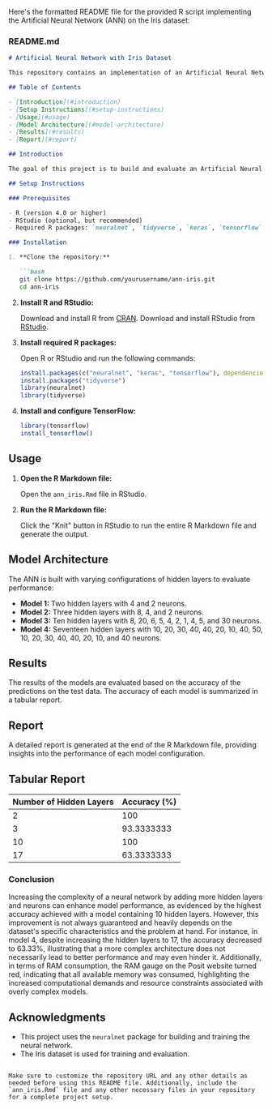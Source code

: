Here's the formatted README file for the provided R script implementing the Artificial Neural Network (ANN) on the Iris dataset:

### README.md

```markdown
# Artificial Neural Network with Iris Dataset

This repository contains an implementation of an Artificial Neural Network (ANN) in R using the Iris dataset. The ANN is built and trained using the `neuralnet` package. The project includes data visualization, preprocessing, model building, training, and evaluation with various hidden layer configurations.

## Table of Contents

- [Introduction](#introduction)
- [Setup Instructions](#setup-instructions)
- [Usage](#usage)
- [Model Architecture](#model-architecture)
- [Results](#results)
- [Report](#report)

## Introduction

The goal of this project is to build and evaluate an Artificial Neural Network (ANN) using the Iris dataset. The dataset contains measurements of iris flowers from three different species: setosa, versicolor, and virginica.

## Setup Instructions

### Prerequisites

- R (version 4.0 or higher)
- RStudio (optional, but recommended)
- Required R packages: `neuralnet`, `tidyverse`, `keras`, `tensorflow`

### Installation

1. **Clone the repository:**

   ```bash
   git clone https://github.com/yourusername/ann-iris.git
   cd ann-iris
   ```

2. **Install R and RStudio:**

   Download and install R from [CRAN](https://cran.r-project.org/).
   Download and install RStudio from [RStudio](https://www.rstudio.com/products/rstudio/download/).

3. **Install required R packages:**

   Open R or RStudio and run the following commands:

   ```r
   install.packages(c("neuralnet", "keras", "tensorflow"), dependencies = TRUE)
   install.packages("tidyverse")
   library(neuralnet)
   library(tidyverse)
   ```

4. **Install and configure TensorFlow:**

   ```r
   library(tensorflow)
   install_tensorflow()
   ```

## Usage

1. **Open the R Markdown file:**

   Open the `ann_iris.Rmd` file in RStudio.

2. **Run the R Markdown file:**

   Click the "Knit" button in RStudio to run the entire R Markdown file and generate the output.

## Model Architecture

The ANN is built with varying configurations of hidden layers to evaluate performance:

- **Model 1:** Two hidden layers with 4 and 2 neurons.
- **Model 2:** Three hidden layers with 8, 4, and 2 neurons.
- **Model 3:** Ten hidden layers with 8, 20, 6, 5, 4, 2, 1, 4, 5, and 30 neurons.
- **Model 4:** Seventeen hidden layers with 10, 20, 30, 40, 40, 20, 10, 40, 50, 10, 20, 30, 40, 40, 20, 10, and 40 neurons.

## Results

The results of the models are evaluated based on the accuracy of the predictions on the test data. The accuracy of each model is summarized in a tabular report.

## Report

A detailed report is generated at the end of the R Markdown file, providing insights into the performance of each model configuration.

## Tabular Report

| Number of Hidden Layers | Accuracy (%)  |
|-------------------------|---------------|
| 2                       | 100           |
| 3                       | 93.3333333    |
| 10                      | 100           |
| 17                      | 63.3333333    |

### Conclusion

Increasing the complexity of a neural network by adding more hidden layers and neurons can enhance model performance, as evidenced by the highest accuracy achieved with a model containing 10 hidden layers. However, this improvement is not always guaranteed and heavily depends on the dataset's specific characteristics and the problem at hand. For instance, in model 4, despite increasing the hidden layers to 17, the accuracy decreased to 63.33%, illustrating that a more complex architecture does not necessarily lead to better performance and may even hinder it. Additionally, in terms of RAM consumption, the RAM gauge on the Posit website turned red, indicating that all available memory was consumed, highlighting the increased computational demands and resource constraints associated with overly complex models.

## Acknowledgments

- This project uses the `neuralnet` package for building and training the neural network.
- The Iris dataset is used for training and evaluation.

```

Make sure to customize the repository URL and any other details as needed before using this README file. Additionally, include the `ann_iris.Rmd` file and any other necessary files in your repository for a complete project setup.
